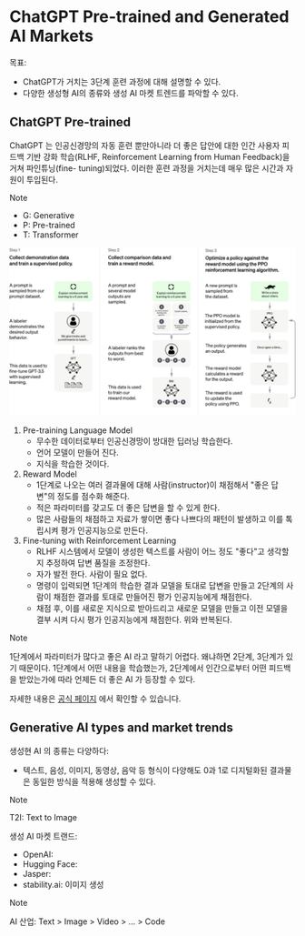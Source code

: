 # ChatGPT Pre-trained and Generated AI Markets

목표:

- ChatGPT가 거치는 3단계 훈련 과정에 대해 설명할 수 있다.
- 다양한 생성형 AI의 종류와 생성 AI 마켓 트렌드를 파악할 수 있다.

## ChatGPT Pre-trained

ChatGPT 는 인공신경망의 자동 훈련 뿐만아니라 더 좋은 답안에 대한 인간 사용자 피드백 기반 강화 학습(RLHF, Reinforcement Learning from Human Feedback)을 거쳐 파인튜닝(fine- tuning)되었다. 이러한 훈련 과정을 거치는데 매우 많은 시간과 자원이 투입된다.

> [!NOTE]
>
> - G: Generative
> - P: Pre-trained
> - T: Transformer

![ChatGPT pre-trained](/assets/images/chatgpt_pre_trained.png)

1. Pre-training Language Model
   - 무수한 데이터로부터 인공신경망이 방대한 딥러닝 학습한다.
   - 언어 모델이 만들어 진다.
   - 지식을 학습한 것이다.
2. Reward Model
   - 1단계로 나오는 여러 결과물에 대해 사람(instructor)이 채점해서 "좋은 답변"의 정도를 점수화 해준다.
   - 적은 파라미터를 갖고도 더 좋은 답변을 할 수 있게 한다.
   - 많은 사람들의 채점하고 자료가 쌓이면 좋다 나쁘다의 패턴이 발생하고 이를 톡립시켜 평가 인공지능으로 만든다.
3. Fine-tuning with Reinforcement Learning
   - RLHF 시스템에서 모델이 생성한 텍스트를 사람이 어느 정도 "좋다"고 생각할지 추정하여 답변 품질을 조정한다.
   - 자가 발전 한다. 사람이 필요 없다.
   - 명령이 입력되면 1단계의 학습한 결과 모델을 토대로 답변을 만들고 2단계의 사람이 채점한 결과를 토대로 만들어진 평가 인공지능에게 채점한다.
   - 채점 후, 이를 새로운 지식으로 받아드리고 새로운 모델을 만들고 이전 모델을 결부 시켜 다시 평가 인공지능에게 채점한다. 위와 반복된다.

> [!NOTE]
> 1단계에서 파라미터가 많다고 좋은 AI 라고 말하기 어렵다. 왜냐하면 2단계, 3단계가 있기 때문이다.
> 1단계에서 어떤 내용을 학습했는가, 2단계에서 인간으로부터 어떤 피드백을 받았는가에 따라 언제든 더 좋은 AI 가 등장할 수 있다.

자세한 내용은 [공식 페이지](https://openai.com/index/chatgpt/) 에서 확인할 수 있습니다.

## Generative AI types and market trends

생성현 AI 의 종류는 다양하다:

- 텍스트, 음성, 이미지, 동영상, 음악 등 형식이 다양해도 0과 1로 디지털화된 결과물은 동일한 방식을 적용해 생성할 수 있다.

> [!NOTE]
> T2I: Text to Image

생성 AI 마켓 트랜드:

- OpenAI:
- Hugging Face:
- Jasper:
- stability.ai: 이미지 생성

> [!NOTE]
> AI 산업: Text > Image > Video > ... > Code
